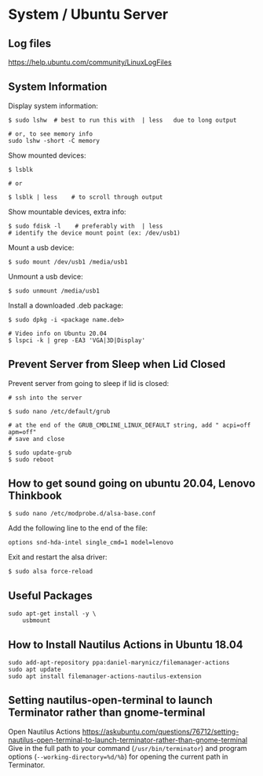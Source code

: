 # System / Ubuntu Server

## Log files
https://help.ubuntu.com/community/LinuxLogFiles

## System Information

Display system information:
```
$ sudo lshw  # best to run this with  | less   due to long output

# or, to see memory info
sudo lshw -short -C memory
```

Show mounted devices:
```
$ lsblk

# or

$ lsblk | less    # to scroll through output
```

Show mountable devices, extra info:
```
$ sudo fdisk -l    # preferably with  | less
# identify the device mount point (ex: /dev/usb1)
```

Mount a usb device:
```
$ sudo mount /dev/usb1 /media/usb1
```

Unmount a usb device:
```
$ sudo unmount /media/usb1
```

Install a downloaded .deb package:
```
$ sudo dpkg -i <package name.deb>
```

```
# Video info on Ubuntu 20.04
$ lspci -k | grep -EA3 'VGA|3D|Display'
```


## Prevent Server from Sleep when Lid Closed

Prevent server from going to sleep if lid is closed:
```
# ssh into the server

$ sudo nano /etc/default/grub

# at the end of the GRUB_CMDLINE_LINUX_DEFAULT string, add " acpi=off apm=off"
# save and close

$ sudo update-grub
$ sudo reboot
```

## How to get sound going on ubuntu 20.04, Lenovo Thinkbook

```
$ sudo nano /etc/modprobe.d/alsa-base.conf
```

Add the following line to the end of the file:
```
options snd-hda-intel single_cmd=1 model=lenovo
```

Exit and restart the alsa driver:
```
$ sudo alsa force-reload
```

## Useful Packages

```
sudo apt-get install -y \
    usbmount
```

## How to Install Nautilus Actions in Ubuntu 18.04

```
sudo add-apt-repository ppa:daniel-marynicz/filemanager-actions
sudo apt update
sudo apt install filemanager-actions-nautilus-extension
```

## Setting nautilus-open-terminal to launch Terminator rather than gnome-terminal
Open Nautilus Actions
https://askubuntu.com/questions/76712/setting-nautilus-open-terminal-to-launch-terminator-rather-than-gnome-terminal
Give in the full path to your command (`/usr/bin/terminator`) and program options (`--working-directory=%d/%b`) for opening the current path in Terminator.
